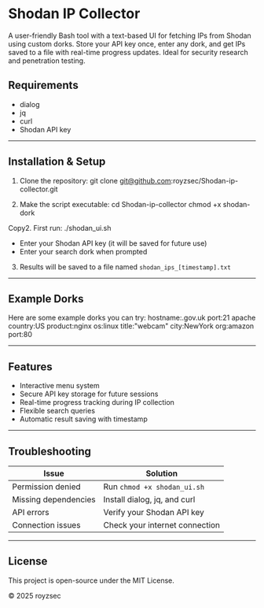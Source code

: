 # Shodan IP Collector

A user-friendly Bash tool with a text-based UI for fetching IPs from Shodan using custom dorks. Store your API key once, enter any dork, and get IPs saved to a file with real-time progress updates. Ideal for security research and penetration testing.

## Requirements
- dialog
- jq
- curl
- Shodan API key

---

## Installation & Setup

1. Clone the repository:
git clone git@github.com:royzsec/Shodan-ip-collector.git

2. Make the script executable:
cd Shodan-ip-collector
chmod +x shodan-dork


 Copy2. First run:
 ./shodan_ui.sh
- Enter your Shodan API key (it will be saved for future use)
- Enter your search dork when prompted

3. Results will be saved to a file named `shodan_ips_[timestamp].txt`

---

## Example Dorks

Here are some example dorks you can try:
hostname:.gov.uk port:21
apache country:US
product:nginx os:linux
title:"webcam" city:NewYork
org:amazon port:80


---

## Features

- Interactive menu system
- Secure API key storage for future sessions
- Real-time progress tracking during IP collection
- Flexible search queries
- Automatic result saving with timestamp

---

## Troubleshooting

| Issue                | Solution                                  |
|----------------------|-------------------------------------------|
| Permission denied    | Run `chmod +x shodan_ui.sh`               |
| Missing dependencies | Install dialog, jq, and curl              |
| API errors           | Verify your Shodan API key                |
| Connection issues    | Check your internet connection            |

---

## License

This project is open-source under the MIT License.

© 2025 royzsec








 
